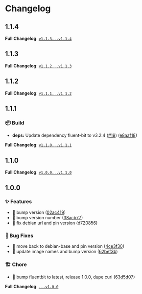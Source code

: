 # Changelog

## 1.1.4

**Full Changelog**: [`v1.1.3...v1.1.4`](https://github.com/ablyler/ha-addon-fluent-bit/compare/v1.1.3...v1.1.4)

## 1.1.3

**Full Changelog**: [`v1.1.2...v1.1.3`](https://github.com/ablyler/ha-addon-fluent-bit/compare/v1.1.2...v1.1.3)

## 1.1.2

**Full Changelog**: [`v1.1.1...v1.1.2`](https://github.com/ablyler/ha-addon-fluent-bit/compare/v1.1.1...v1.1.2)

## 1.1.1

### 📦 Build

* **deps:** Update dependency fluent-bit to v3.2.4 ([#19](https://github.com/ablyler/ha-addon-fluent-bit/issues/19)) ([e8aaf18](https://github.com/ablyler/ha-addon-fluent-bit/commit/e8aaf18820aa66a01bdf375c7c5d8d30c18f7b08))

**Full Changelog**: [`v1.1.0...v1.1.1`](https://github.com/ablyler/ha-addon-fluent-bit/compare/v1.1.0...v1.1.1)

## 1.1.0

**Full Changelog**: [`v1.0.0...v1.1.0`](https://github.com/ablyler/ha-addon-fluent-bit/compare/v1.0.0...v1.1.0)

## 1.0.0

### ✨ Features

* 🎸 bump version ([02ac419](https://github.com/ablyler/ha-addon-fluent-bit/commit/02ac419ae0aa399fb79f8bdcfebf0e851a9f689a))
* 🎸 bump version number ([38acb77](https://github.com/ablyler/ha-addon-fluent-bit/commit/38acb7748a14f582012756ce2e96401f45b38311))
* 🎸 fix debian url and pin version ([d720856](https://github.com/ablyler/ha-addon-fluent-bit/commit/d720856f73cc11ebc40e0b7c75ed7d83a4be2766))


### 🐛 Bug Fixes

* 🐛 move back to debian-base and pin version ([4ce3f30](https://github.com/ablyler/ha-addon-fluent-bit/commit/4ce3f30f6d980a1c344f63ad227e01d1133952c2))
* 🐛 update image names and bump version ([62bef3b](https://github.com/ablyler/ha-addon-fluent-bit/commit/62bef3b5d71d249f03bc0cf49bffffba8f27a9fe))


### 🏗️ Chore

* 🤖 bump fluentbit to latest, release 1.0.0, dupe curl ([63d5d07](https://github.com/ablyler/ha-addon-fluent-bit/commit/63d5d07624e8258edcf9268fd2ae86f76799be84))

**Full Changelog**: [`...v1.0.0`](https://github.com/ablyler/ha-addon-fluent-bit/compare/...v1.0.0)
